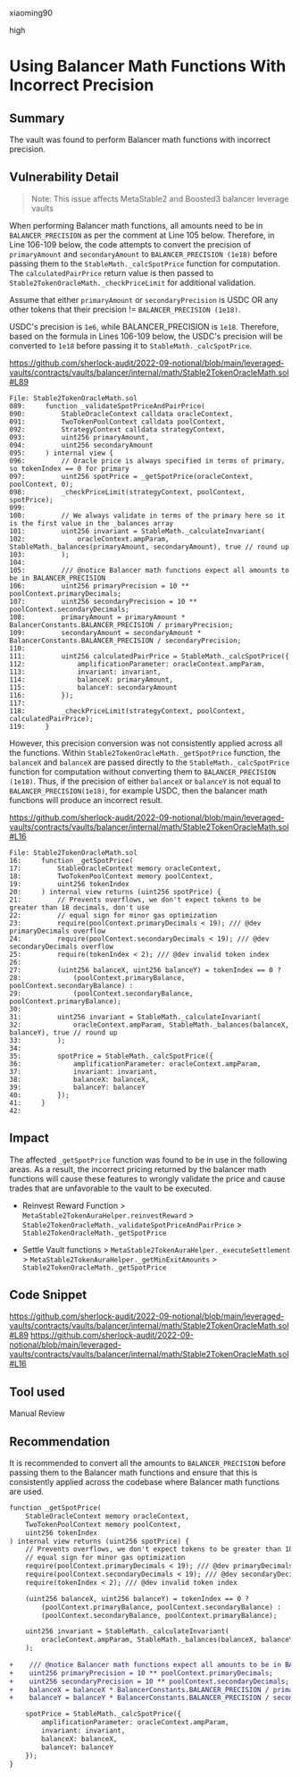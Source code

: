 xiaoming90

high

# Using Balancer Math Functions With Incorrect Precision

## Summary

The vault was found to perform Balancer math functions with incorrect precision.

## Vulnerability Detail

> Note: This issue affects MetaStable2 and Boosted3 balancer leverage vaults

When performing Balancer math functions, all amounts need to be in `BALANCER_PRECISION` as per the comment at Line 105 below. Therefore, in Line 106-109 below, the code attempts to convert the precision of `primaryAmount` and `secondaryAmount` to `BALANCER_PRECISION (1e18)` before passing them to the `StableMath._calcSpotPrice` function for computation. The `calculatedPairPrice` return value is then passed to `Stable2TokenOracleMath._checkPriceLimit` for additional validation.

Assume that either `primaryAmount` or `secondaryPrecision` is USDC OR any other tokens that their precision != `BALANCER_PRECISION (1e18)`.

USDC's precision is `1e6`, while BALANCER_PRECISION is `1e18`. Therefore, based on the formula in Lines 106-109 below, the USDC's precision will be converted to `1e18` before passing it to `StableMath._calcSpotPrice`.

https://github.com/sherlock-audit/2022-09-notional/blob/main/leveraged-vaults/contracts/vaults/balancer/internal/math/Stable2TokenOracleMath.sol#L89

```solidity
File: Stable2TokenOracleMath.sol
089:     function _validateSpotPriceAndPairPrice(
090:         StableOracleContext calldata oracleContext,
091:         TwoTokenPoolContext calldata poolContext,
092:         StrategyContext calldata strategyContext,
093:         uint256 primaryAmount, 
094:         uint256 secondaryAmount
095:     ) internal view {
096:         // Oracle price is always specified in terms of primary, so tokenIndex == 0 for primary
097:         uint256 spotPrice = _getSpotPrice(oracleContext, poolContext, 0);
098:         _checkPriceLimit(strategyContext, poolContext, spotPrice);
099: 
100:         // We always validate in terms of the primary here so it is the first value in the _balances array
101:         uint256 invariant = StableMath._calculateInvariant(
102:             oracleContext.ampParam, StableMath._balances(primaryAmount, secondaryAmount), true // round up
103:         );
104: 
105:         /// @notice Balancer math functions expect all amounts to be in BALANCER_PRECISION
106:         uint256 primaryPrecision = 10 ** poolContext.primaryDecimals;
107:         uint256 secondaryPrecision = 10 ** poolContext.secondaryDecimals;
108:         primaryAmount = primaryAmount * BalancerConstants.BALANCER_PRECISION / primaryPrecision;
109:         secondaryAmount = secondaryAmount * BalancerConstants.BALANCER_PRECISION / secondaryPrecision;
110: 
111:         uint256 calculatedPairPrice = StableMath._calcSpotPrice({
112:             amplificationParameter: oracleContext.ampParam,
113:             invariant: invariant,
114:             balanceX: primaryAmount,
115:             balanceY: secondaryAmount
116:         });
117: 
118:         _checkPriceLimit(strategyContext, poolContext, calculatedPairPrice);
119:     }
```

However, this precision conversion was not consistently applied across all the functions. Within `Stable2TokenOracleMath._getSpotPrice` function, the `balanceX` and `balanceX` are passed directly to the `StableMath._calcSpotPrice` function for computation without converting them to `BALANCER_PRECISION (1e18)`. Thus, if the precision of either `balanceX` or `balanceY` is not equal to `BALANCER_PRECISION(1e18)`, for example USDC, then the balancer math functions will produce an incorrect result.

https://github.com/sherlock-audit/2022-09-notional/blob/main/leveraged-vaults/contracts/vaults/balancer/internal/math/Stable2TokenOracleMath.sol#L16

```solidity
File: Stable2TokenOracleMath.sol
16:     function _getSpotPrice(
17:         StableOracleContext memory oracleContext, 
18:         TwoTokenPoolContext memory poolContext, 
19:         uint256 tokenIndex
20:     ) internal view returns (uint256 spotPrice) {
21:         // Prevents overflows, we don't expect tokens to be greater than 18 decimals, don't use
22:         // equal sign for minor gas optimization
23:         require(poolContext.primaryDecimals < 19); /// @dev primaryDecimals overflow
24:         require(poolContext.secondaryDecimals < 19); /// @dev secondaryDecimals overflow
25:         require(tokenIndex < 2); /// @dev invalid token index
26: 
27:         (uint256 balanceX, uint256 balanceY) = tokenIndex == 0 ?
28:             (poolContext.primaryBalance, poolContext.secondaryBalance) :
29:             (poolContext.secondaryBalance, poolContext.primaryBalance);
30: 
31:         uint256 invariant = StableMath._calculateInvariant(
32:             oracleContext.ampParam, StableMath._balances(balanceX, balanceY), true // round up
33:         );
34: 
35:         spotPrice = StableMath._calcSpotPrice({
36:             amplificationParameter: oracleContext.ampParam,
37:             invariant: invariant,
38:             balanceX: balanceX,
39:             balanceY: balanceY
40:         });
41:     }
42: 
```

## Impact

The affected `_getSpotPrice` function was found to be in use in the following areas. As a result, the incorrect pricing returned by the balancer math functions will cause these features to wrongly validate the price and cause trades that are unfavorable to the vault to be executed.

- Reinvest Reward Function > `MetaStable2TokenAuraHelper.reinvestReward` > `Stable2TokenOracleMath._validateSpotPriceAndPairPrice` > `Stable2TokenOracleMath._getSpotPrice`

- Settle Vault functions > `MetaStable2TokenAuraHelper._executeSettlement` > `MetaStable2TokenAuraHelper._getMinExitAmounts` > `Stable2TokenOracleMath._getSpotPrice`

## Code Snippet

https://github.com/sherlock-audit/2022-09-notional/blob/main/leveraged-vaults/contracts/vaults/balancer/internal/math/Stable2TokenOracleMath.sol#L89
https://github.com/sherlock-audit/2022-09-notional/blob/main/leveraged-vaults/contracts/vaults/balancer/internal/math/Stable2TokenOracleMath.sol#L16

## Tool used

Manual Review

## Recommendation

It is recommended to convert all the amounts to `BALANCER_PRECISION` before passing them to the Balancer math functions and ensure that this is consistently applied across the codebase where Balancer math functions are used.

```diff
function _getSpotPrice(
    StableOracleContext memory oracleContext, 
    TwoTokenPoolContext memory poolContext, 
    uint256 tokenIndex
) internal view returns (uint256 spotPrice) {
    // Prevents overflows, we don't expect tokens to be greater than 18 decimals, don't use
    // equal sign for minor gas optimization
    require(poolContext.primaryDecimals < 19); /// @dev primaryDecimals overflow
    require(poolContext.secondaryDecimals < 19); /// @dev secondaryDecimals overflow
    require(tokenIndex < 2); /// @dev invalid token index

    (uint256 balanceX, uint256 balanceY) = tokenIndex == 0 ?
        (poolContext.primaryBalance, poolContext.secondaryBalance) :
        (poolContext.secondaryBalance, poolContext.primaryBalance);

    uint256 invariant = StableMath._calculateInvariant(
        oracleContext.ampParam, StableMath._balances(balanceX, balanceY), true // round up
    );
    
+    /// @notice Balancer math functions expect all amounts to be in BALANCER_PRECISION
+    uint256 primaryPrecision = 10 ** poolContext.primaryDecimals;
+    uint256 secondaryPrecision = 10 ** poolContext.secondaryDecimals;
+    balanceX = balanceX * BalancerConstants.BALANCER_PRECISION / primaryPrecision;
+    balanceY = balanceY * BalancerConstants.BALANCER_PRECISION / secondaryPrecision;

    spotPrice = StableMath._calcSpotPrice({
        amplificationParameter: oracleContext.ampParam,
        invariant: invariant,
        balanceX: balanceX,
        balanceY: balanceY
    });
}
```